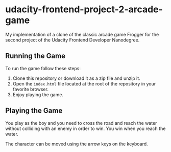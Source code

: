 # udacity-frontend-project-2-arcade-game
My implementation of a clone of the classic arcade game Frogger for the second project of the Udacity Frontend Developer Nanodegree.

## Running the Game
To run the game follow these steps:
1. Clone this repository or download it as a zip file and unzip it.
2. Open the `index.html` file located at the root of the repository in your favorite browser.
3. Enjoy playing the game.

## Playing the Game
You play as the boy and you need to cross the road and reach the water without colliding with an enemy in order to win.
You win when you reach the water.

The character can be moved using the arrow keys on the keyboard.